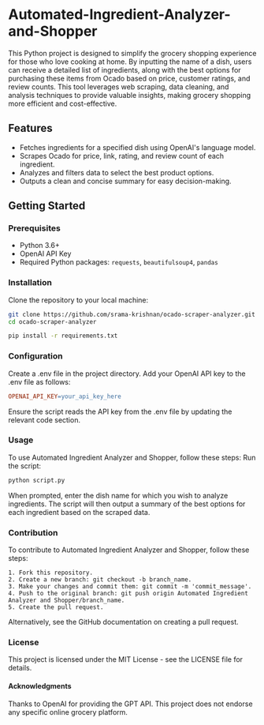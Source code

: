 # Automated-Ingredient-Analyzer-and-Shopper

This Python project is designed to simplify the grocery shopping experience for those who love cooking at home. By inputting the name of a dish, users can receive a detailed list of ingredients, along with the best options for purchasing these items from Ocado based on price, customer ratings, and review counts. This tool leverages web scraping, data cleaning, and analysis techniques to provide valuable insights, making grocery shopping more efficient and cost-effective.

## Features

- Fetches ingredients for a specified dish using OpenAI's language model.
- Scrapes Ocado for price, link, rating, and review count of each ingredient.
- Analyzes and filters data to select the best product options.
- Outputs a clean and concise summary for easy decision-making.

## Getting Started

### Prerequisites

- Python 3.6+
- OpenAI API Key
- Required Python packages: `requests`, `beautifulsoup4`, `pandas`

### Installation

Clone the repository to your local machine:

```bash
git clone https://github.com/srama-krishnan/ocado-scraper-analyzer.git
cd ocado-scraper-analyzer
```
```bash
pip install -r requirements.txt
```
### Configuration
Create a .env file in the project directory.
Add your OpenAI API key to the .env file as follows:
```makefile
OPENAI_API_KEY=your_api_key_here
```
Ensure the script reads the API key from the .env file by updating the relevant code section.

### Usage
To use Automated Ingredient Analyzer and Shopper, follow these steps:
Run the script:
```bash
python script.py
```
When prompted, enter the dish name for which you wish to analyze ingredients.
The script will then output a summary of the best options for each ingredient based on the scraped data.

### Contribution
To contribute to Automated Ingredient Analyzer and Shopper, follow these steps:
```
1. Fork this repository.
2. Create a new branch: git checkout -b branch_name.
3. Make your changes and commit them: git commit -m 'commit_message'.
4. Push to the original branch: git push origin Automated Ingredient Analyzer and Shopper/branch_name.
5. Create the pull request.
```
Alternatively, see the GitHub documentation on creating a pull request.

### License
This project is licensed under the MIT License - see the LICENSE file for details.

#### Acknowledgments
Thanks to OpenAI for providing the GPT API.
This project does not endorse any specific online grocery platform.
